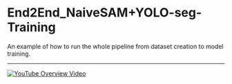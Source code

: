 # End2End_NaiveSAM+YOLO-seg-Training
An example of how to run the whole pipeline from dataset creation to model training.

* * *
[![YouTube Overview Video](https://img.youtube.com/vi/_qAV8T3QOYk/maxresdefault.jpg)](https://www.youtube.com/watch?v=_qAV8T3QOYk)

